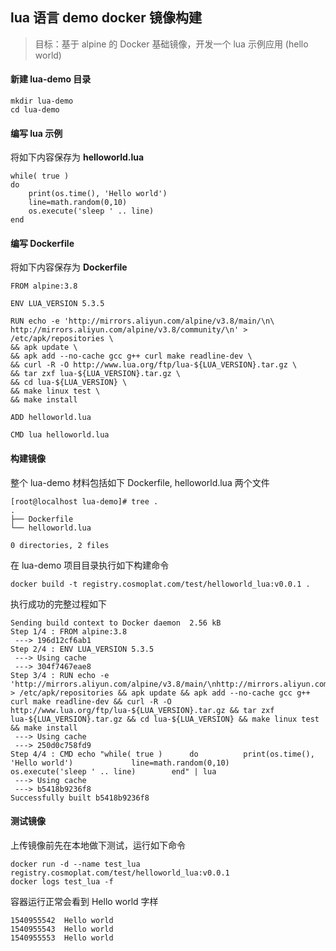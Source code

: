 ## lua 语言 demo docker 镜像构建
> 目标：基于 alpine 的 Docker 基础镜像，开发一个 lua 示例应用 (hello world) 



#### 新建 lua-demo 目录

```
mkdir lua-demo
cd lua-demo
```



#### 编写 lua 示例 ####

将如下内容保存为 **helloworld.lua**

```
while( true )
do
	print(os.time(), 'Hello world')
	line=math.random(0,10)
	os.execute('sleep ' .. line)
end
```



#### 编写 Dockerfile

将如下内容保存为 **Dockerfile**
```
FROM alpine:3.8

ENV LUA_VERSION 5.3.5

RUN echo -e 'http://mirrors.aliyun.com/alpine/v3.8/main/\n\
http://mirrors.aliyun.com/alpine/v3.8/community/\n' > /etc/apk/repositories \
&& apk update \
&& apk add --no-cache gcc g++ curl make readline-dev \
&& curl -R -O http://www.lua.org/ftp/lua-${LUA_VERSION}.tar.gz \
&& tar zxf lua-${LUA_VERSION}.tar.gz \
&& cd lua-${LUA_VERSION} \
&& make linux test \
&& make install

ADD helloworld.lua

CMD lua helloworld.lua
```



#### 构建镜像

整个 lua-demo 材料包括如下 Dockerfile, helloworld.lua 两个文件
```
[root@localhost lua-demo]# tree .
.
├── Dockerfile
└── helloworld.lua

0 directories, 2 files
```
在 lua-demo 项目目录执行如下构建命令
```
docker build -t registry.cosmoplat.com/test/helloworld_lua:v0.0.1 .
```
执行成功的完整过程如下
```
Sending build context to Docker daemon  2.56 kB
Step 1/4 : FROM alpine:3.8
 ---> 196d12cf6ab1
Step 2/4 : ENV LUA_VERSION 5.3.5
 ---> Using cache
 ---> 304f7467eae8
Step 3/4 : RUN echo -e 'http://mirrors.aliyun.com/alpine/v3.8/main/\nhttp://mirrors.aliyun.com/alpine/v3.8/community/\n' > /etc/apk/repositories && apk update && apk add --no-cache gcc g++ curl make readline-dev && curl -R -O http://www.lua.org/ftp/lua-${LUA_VERSION}.tar.gz && tar zxf lua-${LUA_VERSION}.tar.gz && cd lua-${LUA_VERSION} && make linux test && make install
 ---> Using cache
 ---> 250d0c758fd9
Step 4/4 : CMD echo "while( true ) 		do 			print(os.time(), 'Hello world') 			line=math.random(0,10) 			os.execute('sleep ' .. line) 		end" | lua
 ---> Using cache
 ---> b5418b9236f8
Successfully built b5418b9236f8
```


#### 测试镜像

上传镜像前先在本地做下测试，运行如下命令
```
docker run -d --name test_lua registry.cosmoplat.com/test/helloworld_lua:v0.0.1
docker logs test_lua -f
```
容器运行正常会看到 Hello world 字样

```
1540955542	Hello world
1540955543	Hello world
1540955553	Hello world
```

